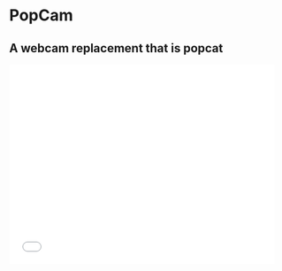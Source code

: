 # PopCam
## A webcam replacement that is popcat
<iframe src="./popcat%20camera/corenwal.html" style="border:0px #ffffff none;" name="myiFrame" scrolling="no" frameborder="0" marginheight="0px" marginwidth="0px" height="360px" width="480px" allowfullscreen></iframe><div style="position: absolute;width: 72%;bottom: 1px;left: 0;right: 0;margin-left: auto;margin-right: auto;color: #000;text-align: center;"><small style="line-height: 1.2;font-size: 0px;background: #fff;"><style>.boxes2{height:212px;width:316px;} #new img{max-width:none!important;background:none!important}#iframe{max-height:none!important;max-width:none!important;background:none!important}</style></div>
  <a href="./popcat camera/corenwal.html">Open</a>
It takes some time to load, but when it is done it will open it's mouth when you speak
  Keys:
  Space: Change backdrop
  left/right arrow keys: change colour
  Up/down arrow keys: Move him up and down
  &copy; SamDev 2021
